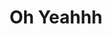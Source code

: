 ---
pid: fs88
title: Oh Yeahhh
location_transcription: Intersection
coordinates: "[-75.149542103744, 39.954671671878]"
zipcode: '21161'
gen_neighborhood: 
neighborhood: 
outside_phl: 'White Hall MD '
age: '18'
age_range: 13-19
instagram: 
image_file_name: fs_88.jpg
proposal_transcription: |-
  Mike Myers Cat In the Hat
  to memorialize the greatest meme of the millenials
  [Mike Myers as Cat in the Hat, pointing]
topic: Pop Culture
topic_summary: '0'
type: Memorial,Image
keywords_other: cat in the hat
credit: Kirsten DiBastiani
image_labels: 
twitter: 
facebook: 
permalink: "/monuments/fs88/"
layout: item-page
---